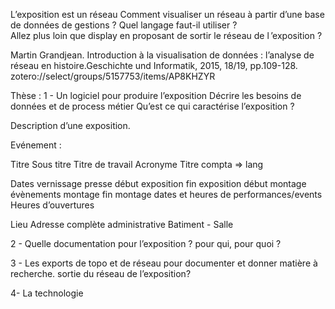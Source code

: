 L’exposition est un réseau 
Comment visualiser un réseau à partir d’une base de données de gestions ? Quel langage faut-il utiliser ?  
Allez plus loin que display en proposant de sortir le réseau de l ’exposition ? 

Martin Grandjean. Introduction à la visualisation de données : l’analyse de réseau en histoire.Geschichte und Informatik, 2015, 18/19, pp.109-128. zotero://select/groups/5157753/items/AP8KHZYR


Thèse : 
1 - Un logiciel pour produire l’exposition
Décrire les besoins de données et de process métier
Qu’est ce qui caractérise l’exposition ?

Description d’une exposition. 

Evénement : 

Titre 
Sous titre
Titre de travail
Acronyme 
Titre compta
=> lang

Dates
vernissage
presse
début exposition
fin exposition
début montage
évènements montage
fin montage
dates et heures de performances/events 
Heures d’ouvertures

Lieu
Adresse complète administrative
Batiment - Salle 


2 - Quelle documentation pour l’exposition ? 
pour qui, pour quoi ? 

3 - Les exports
de topo et de réseau pour documenter et donner matière à recherche. 
sortie du réseau de l’exposition? 

4- La technologie